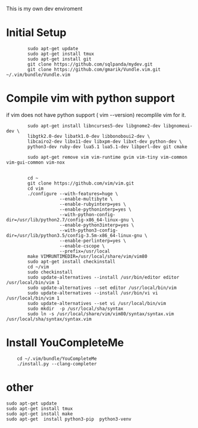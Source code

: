 This is my own dev enviroment

# Initial Setup
            sudo apt-get update
            sudo apt-get install tmux
            sudo apt-get install git
            git clone https://github.com/sqlpanda/mydev.git
            git clone https://github.com/gmarik/Vundle.vim.git ~/.vim/bundle/Vundle.vim

# Compile vim with python support
if vim does not have python support ( vim --version) recomplile vim for it.

            sudo apt-get install libncurses5-dev libgnome2-dev libgnomeui-dev \
            libgtk2.0-dev libatk1.0-dev libbonoboui2-dev \
            libcairo2-dev libx11-dev libxpm-dev libxt-dev python-dev \
            python3-dev ruby-dev lua5.1 lua5.1-dev libperl-dev git cmake
  
			sudo apt-get remove vim vim-runtime gvim vim-tiny vim-common vim-gui-common vim-nox


            cd ~
            git clone https://github.com/vim/vim.git
            cd vim
            ./configure --with-features=huge \
                        --enable-multibyte \
                        --enable-rubyinterp=yes \
                        --enable-pythoninterp=yes \
                        --with-python-config-dir=/usr/lib/python2.7/config-x86_64-linux-gnu \
                        --enable-python3interp=yes \
                        --with-python3-config-dir=/usr/lib/python3.5/config-3.5m-x86_64-linux-gnu \
                        --enable-perlinterp=yes \
                        --enable-cscope \
                        --prefix=/usr/local
            make VIMRUNTIMEDIR=/usr/local/share/vim/vim80
            sudo apt-get install checkinstall
            cd ~/vim
			sudo checkinstall
			sudo update-alternatives --install /usr/bin/editor editor /usr/local/bin/vim 1
			sudo update-alternatives --set editor /usr/local/bin/vim
			sudo update-alternatives --install /usr/bin/vi vi /usr/local/bin/vim 1
			sudo update-alternatives --set vi /usr/local/bin/vim
			sudo mkdir  -p /usr/local/sha/syntax
			sudo ln -s /usr/local/share/vim/vim80/syntax/syntax.vim /usr/local/sha/syntax/syntax.vim


# Install YouCompleteMe

		cd ~/.vim/bundle/YouCompleteMe
		./install.py --clang-completer

# other
	sudo apt-get update
	sudo apt-get install tmux
	sudo apt-get install make
	sudo apt-get  install python3-pip  python3-venv


